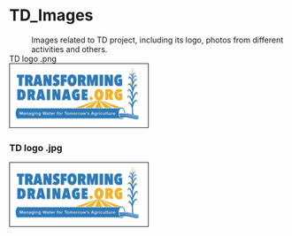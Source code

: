 # TD_Images 
<dl>
<dd>Images related to TD project, including its logo, photos from different activities and others. </dd>

<dt>TD logo .png </dt>
<img src="https://github.com/TransformingDrainage/TD_Images/blob/master/Transforming_Drainage.png"
alt="IMAGE ALT TEXT HERE" width="250" border="1" />

<h3>TD logo .jpg </h3>
<img src="https://github.com/TransformingDrainage/TD_Images/blob/master/Transforming_Drainage.jpg" width="250" border="1" />
</dl>

